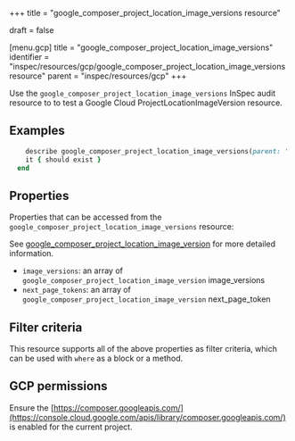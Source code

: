+++
title = "google_composer_project_location_image_versions resource"

draft = false


[menu.gcp]
title = "google_composer_project_location_image_versions"
identifier = "inspec/resources/gcp/google_composer_project_location_image_versions resource"
parent = "inspec/resources/gcp"
+++

Use the `google_composer_project_location_image_versions` InSpec audit resource to to test a Google Cloud ProjectLocationImageVersion resource.

## Examples

```ruby
    describe google_composer_project_location_image_versions(parent: ' value_parent') do
    it { should exist }
  end
```

## Properties

Properties that can be accessed from the `google_composer_project_location_image_versions` resource:

See [google_composer_project_location_image_version](google_composer_project_location_image_version) for more detailed information.

  * `image_versions`: an array of `google_composer_project_location_image_version` image_versions
  * `next_page_tokens`: an array of `google_composer_project_location_image_version` next_page_token

## Filter criteria

This resource supports all of the above properties as filter criteria, which can be used
with `where` as a block or a method.

## GCP permissions

Ensure the [https://composer.googleapis.com/](https://console.cloud.google.com/apis/library/composer.googleapis.com/) is enabled for the current project.
